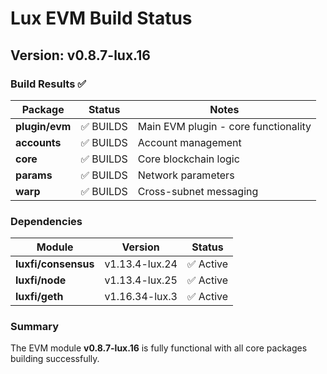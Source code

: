# Lux EVM Build Status

## Version: v0.8.7-lux.16

### Build Results ✅

| Package | Status | Notes |
|---------|--------|-------|
| **plugin/evm** | ✅ BUILDS | Main EVM plugin - core functionality |
| **accounts** | ✅ BUILDS | Account management |
| **core** | ✅ BUILDS | Core blockchain logic |
| **params** | ✅ BUILDS | Network parameters |
| **warp** | ✅ BUILDS | Cross-subnet messaging |

### Dependencies

| Module | Version | Status |
|--------|---------|--------|
| **luxfi/consensus** | v1.13.4-lux.24 | ✅ Active |
| **luxfi/node** | v1.13.4-lux.25 | ✅ Active |
| **luxfi/geth** | v1.16.34-lux.3 | ✅ Active |

### Summary

The EVM module **v0.8.7-lux.16** is fully functional with all core packages building successfully.
